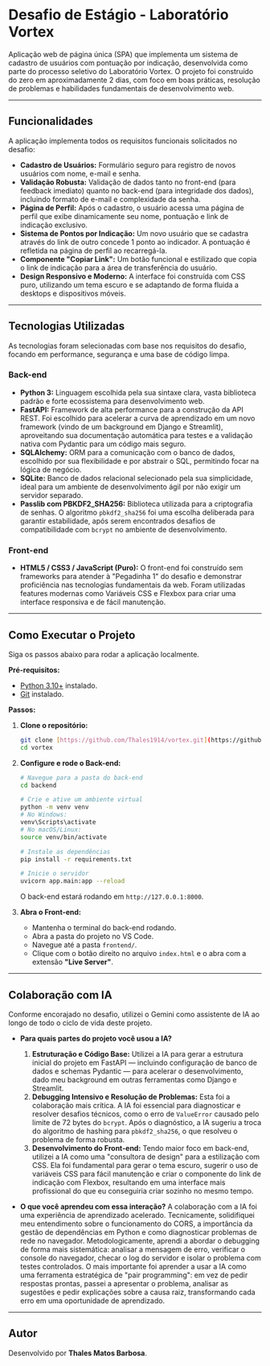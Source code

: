 # Desafio de Estágio - Laboratório Vortex

Aplicação web de página única (SPA) que implementa um sistema de cadastro de usuários com pontuação por indicação, desenvolvida como parte do processo seletivo do Laboratório Vortex. O projeto foi construído do zero em aproximadamente 2 dias, com foco em boas práticas, resolução de problemas e habilidades fundamentais de desenvolvimento web.

---

## Funcionalidades

A aplicação implementa todos os requisitos funcionais solicitados no desafio:

-   **Cadastro de Usuários:** Formulário seguro para registro de novos usuários com nome, e-mail e senha.
-   **Validação Robusta:** Validação de dados tanto no front-end (para feedback imediato) quanto no back-end (para integridade dos dados), incluindo formato de e-mail e complexidade da senha.
-   **Página de Perfil:** Após o cadastro, o usuário acessa uma página de perfil que exibe dinamicamente seu nome, pontuação e link de indicação exclusivo.
-   **Sistema de Pontos por Indicação:** Um novo usuário que se cadastra através do link de outro concede 1 ponto ao indicador. A pontuação é refletida na página de perfil ao recarregá-la.
-   **Componente "Copiar Link":** Um botão funcional e estilizado que copia o link de indicação para a área de transferência do usuário.
-   **Design Responsivo e Moderno:** A interface foi construída com CSS puro, utilizando um tema escuro e se adaptando de forma fluida a desktops e dispositivos móveis.

---

## Tecnologias Utilizadas

As tecnologias foram selecionadas com base nos requisitos do desafio, focando em performance, segurança e uma base de código limpa.

### Back-end

-   **Python 3:** Linguagem escolhida pela sua sintaxe clara, vasta biblioteca padrão e forte ecossistema para desenvolvimento web.
-   **FastAPI:** Framework de alta performance para a construção da API REST. Foi escolhido para acelerar a curva de aprendizado em um novo framework (vindo de um background em Django e Streamlit), aproveitando sua documentação automática para testes e a validação nativa com Pydantic para um código mais seguro.
-   **SQLAlchemy:** ORM para a comunicação com o banco de dados, escolhido por sua flexibilidade e por abstrair o SQL, permitindo focar na lógica de negócio.
-   **SQLite:** Banco de dados relacional selecionado pela sua simplicidade, ideal para um ambiente de desenvolvimento ágil por não exigir um servidor separado.
-   **Passlib com PBKDF2_SHA256:** Biblioteca utilizada para a criptografia de senhas. O algoritmo `pbkdf2_sha256` foi uma escolha deliberada para garantir estabilidade, após serem encontrados desafios de compatibilidade com `bcrypt` no ambiente de desenvolvimento.

### Front-end

-   **HTML5 / CSS3 / JavaScript (Puro):** O front-end foi construído sem frameworks para atender à "Pegadinha 1" do desafio e demonstrar proficiência nas tecnologias fundamentais da web. Foram utilizadas features modernas como Variáveis CSS e Flexbox para criar uma interface responsiva e de fácil manutenção.

---

## Como Executar o Projeto

Siga os passos abaixo para rodar a aplicação localmente.

**Pré-requisitos:**
-   [Python 3.10+](https://www.python.org/downloads/) instalado.
-   [Git](https://git-scm.com/downloads) instalado.

**Passos:**

1.  **Clone o repositório:**
    ```bash
    git clone [https://github.com/Thales1914/vortex.git](https://github.com/Thales1914/vortex.git)
    cd vortex
    ```

2.  **Configure e rode o Back-end:**
    ```bash
    # Navegue para a pasta do back-end
    cd backend

    # Crie e ative um ambiente virtual
    python -m venv venv
    # No Windows:
    venv\Scripts\activate
    # No macOS/Linux:
    source venv/bin/activate

    # Instale as dependências
    pip install -r requirements.txt

    # Inicie o servidor
    uvicorn app.main:app --reload
    ```
    O back-end estará rodando em `http://127.0.0.1:8000`.

3.  **Abra o Front-end:**
    -   Mantenha o terminal do back-end rodando.
    -   Abra a pasta do projeto no VS Code.
    -   Navegue até a pasta `frontend/`.
    -   Clique com o botão direito no arquivo `index.html` e o abra com a extensão **"Live Server"**.

---

## Colaboração com IA

Conforme encorajado no desafio, utilizei o Gemini como assistente de IA ao longo de todo o ciclo de vida deste projeto.

-   **Para quais partes do projeto você usou a IA?**
    1.  **Estruturação e Código Base:** Utilizei a IA para gerar a estrutura inicial do projeto em FastAPI — incluindo configuração de banco de dados e schemas Pydantic — para acelerar o desenvolvimento, dado meu background em outras ferramentas como Django e Streamlit.
    2.  **Debugging Intensivo e Resolução de Problemas:** Esta foi a colaboração mais crítica. A IA foi essencial para diagnosticar e resolver desafios técnicos, como o erro de `ValueError` causado pelo limite de 72 bytes do `bcrypt`. Após o diagnóstico, a IA sugeriu a troca do algoritmo de hashing para `pbkdf2_sha256`, o que resolveu o problema de forma robusta.
    3.  **Desenvolvimento do Front-end:** Tendo maior foco em back-end, utilizei a IA como uma "consultora de design" para a estilização com CSS. Ela foi fundamental para gerar o tema escuro, sugerir o uso de variáveis CSS para fácil manutenção e criar o componente do link de indicação com Flexbox, resultando em uma interface mais profissional do que eu conseguiria criar sozinho no mesmo tempo.

-   **O que você aprendeu com essa interação?**
    A colaboração com a IA foi uma experiência de aprendizado acelerado. Tecnicamente, solidifiquei meu entendimento sobre o funcionamento do CORS, a importância da gestão de dependências em Python e como diagnosticar problemas de rede no navegador. Metodologicamente, aprendi a abordar o debugging de forma mais sistemática: analisar a mensagem de erro, verificar o console do navegador, checar o log do servidor e isolar o problema com testes controlados. O mais importante foi aprender a usar a IA como uma ferramenta estratégica de "pair programming": em vez de pedir respostas prontas, passei a apresentar o problema, analisar as sugestões e pedir explicações sobre a causa raiz, transformando cada erro em uma oportunidade de aprendizado.

---

## Autor

Desenvolvido por **Thales Matos Barbosa**.
